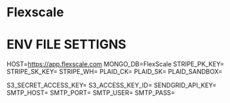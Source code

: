 # Flexscale

# ENV FILE SETTIGNS

HOST=https://app.flexscale.com
MONGO_DB=FlexScale
STRIPE_PK_KEY=
STRIPE_SK_KEY=
STRIPE_WH=
PLAID_CK=
PLAID_SK=
PLAID_SANDBOX=

S3_SECRET_ACCESS_KEY=
S3_ACCESS_KEY_ID=
SENDGRID_API_KEY=
SMTP_HOST=
SMTP_PORT=
SMTP_USER=
SMTP_PASS=
